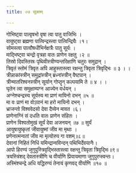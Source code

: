 ```yaml
---
title: ०७ सूक्तम्

---
```

गोभिष्ट्वा पात्वृषभो वृषा त्वा पातु वाजिभिः ।  
वायुष्ट्वा ब्रह्मणा पात्विन्द्रस्त्वा पात्विन्द्रियैः ।१।  
सोमस्त्वा पात्वौषधीभिर्नक्षत्रैः पातु सूर्यः ।  
माद्भिष्ट्वा चन्द्रो वृत्रहा वातः प्राणेन रक्षतु ।२ ॥  
तिस्रो दिवस्तिस्रः पृथिवीस्त्रीण्यन्तरिक्षाणि चतुरः समुद्रान् ।  
त्रिवृतं स्तोमं त्रिवृत अपि आहुस्तास्त्वा रक्षन्तु त्रिवृता त्रिवृद्भिः ॥ ३ । ।  
त्रीन्नाकांस्त्रीन् समुद्रांस्त्रीन् ब्रध्नांस्त्रीन् वैष्टपान् ।  
त्रीन्मातरिश्वनस्त्रीन् सूर्यान् गोप्तॄन् कल्पयामि ते ॥ ४ । ।  
घृतेन त्वा समुक्षाम्यग्न आज्येन वर्धयन् ।  
अग्नेश्चन्द्रस्य सूर्यस्य मा प्राणं मायिनो दभन् ॥५ ॥  
मा वः प्राणं मा वोऽपानं मा हरो मायिनो दभन् ।  
भ्राजन्तो विश्ववेदसो देवा दैव्येन मावत ।६।  
प्राणेनाग्निं सं दधति वातः प्राणेन संहितः ।  
प्राणेन विश्वतोमुखं सूर्यं देवा अजनयन् ॥७ ॥ सुर्यं  
आयुषायुष्कृतां जीवायुष्मां जीव मा मृथाः ।  
प्रणेनात्मन्वतां जीव मा मृत्योरुप गा वशम्॥८॥  
देवानां निहितं निधिं यमिन्द्रान्वविन्दन् पथिभिर्देवयानैः।  
आपो हिरण्यं जुगुपुस्त्रिवृद्भिस्तास्त्वा रक्षन्तु त्रिवृता त्रिवृद्भिः॥९॥  
त्रयस्त्रिंशद् देवतास्त्रीणि च वीर्याणि प्रियायमाणा जुगुपुरप्स्वन्तः।  
अस्मिंश्चन्द्रे अधि यद्धिरण्यं तेनायं कृणवद् वीर्याणि ॥१० ॥  
  